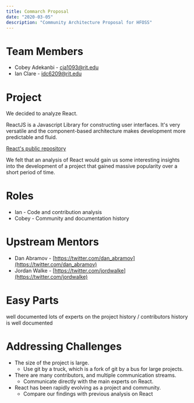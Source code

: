 ```yaml
---
title: Commarch Proposal
date: "2020-03-05"
description: "Community Architecture Proposal for HFOSS"
---
```


# Team Members

* Cobey Adekanbi - cja1093@rit.edu
* Ian Clare - idc6209@rit.edu

# Project

We decided to analyze React.

ReactJS is a Javascript Library for constructing user interfaces. It's very
versatile and the component-based architecture makes development more
predictable and fluid.

[React's public repository](https://github.com/facebook/react)

We felt that an analysis of React would gain us some interesting insights into
the development of a project that gained massive popularity over a short
period of time.

# Roles

* Ian - Code and contribution analysis
* Cobey - Community and documentation history

# Upstream Mentors

* Dan Abramov - [https://twitter.com/dan_abramov](https://twitter.com/dan_abramov)
* Jordan Walke - [https://twitter.com/jordwalke](https://twitter.com/jordwalke)

# Easy Parts

well documented
lots of experts on the project history / contributors
history is well documented

# Addressing Challenges

* The size of the project is large.
  * Use git by a truck, which is a fork of git by a bus for large projects.
* There are many contributors, and multiple communication streams.
  * Communicate directly with the main experts on React.
* React has been rapidly evolving as a project and community.
  * Compare our findings with previous analysis on React

